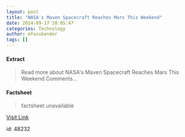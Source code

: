 ```yaml
---
layout: post
title: "NASA's Maven Spacecraft Reaches Mars This Weekend"
date: 2014-09-17 20:05:47
categories: Technology
author: mfassbender
tags: []
---
```



#### Extract
>Read more about NASA&#039;s Maven Spacecraft Reaches Mars This Weekend Comments...

#### Factsheet
>factsheet unavailable

[Visit Link](http://www.pddnet.com/news/2014/09/nasas-maven-spacecraft-reaches-mars-weekend)

id:   48232


